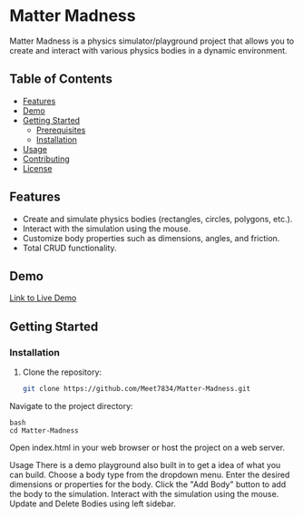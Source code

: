# Matter Madness

Matter Madness is a physics simulator/playground project that allows you to create and interact with various physics bodies in a dynamic environment.

## Table of Contents

- [Features](#features)
- [Demo](#demo)
- [Getting Started](#getting-started)
  - [Prerequisites](#prerequisites)
  - [Installation](#installation)
- [Usage](#usage)
- [Contributing](#contributing)
- [License](#license)

## Features

- Create and simulate physics bodies (rectangles, circles, polygons, etc.).
- Interact with the simulation using the mouse.
- Customize body properties such as dimensions, angles, and friction.
- Total CRUD functionality.

## Demo

[Link to Live Demo]([(https://meet7834.github.io/Matter-Madness/)])

## Getting Started


### Installation

1. Clone the repository:

   ```bash
   git clone https://github.com/Meet7834/Matter-Madness.git
   ```
Navigate to the project directory:
```
bash
cd Matter-Madness
```
Open index.html in your web browser or host the project on a web server.

Usage
There is a demo playground also built in to get a idea of what you can build. 
Choose a body type from the dropdown menu.
Enter the desired dimensions or properties for the body.
Click the "Add Body" button to add the body to the simulation.
Interact with the simulation using the mouse.
Update and Delete Bodies using left sidebar.

